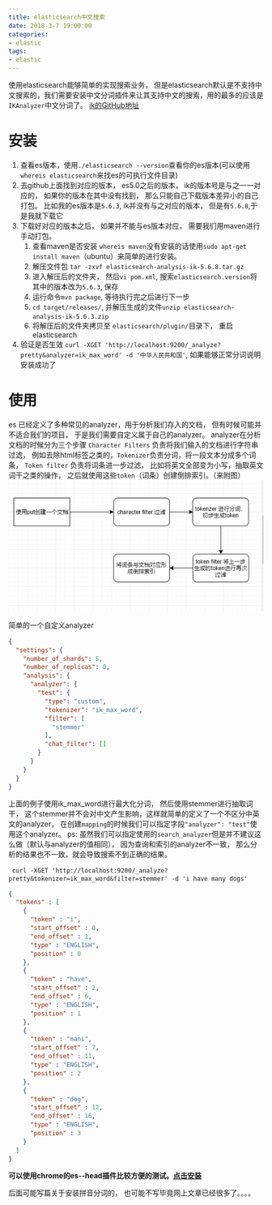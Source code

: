 ```yaml
---
title: elasticsearch中文搜索
date: 2018-3-7 19:00:00
categories:
- elastic
tags:
- elastic
---
```


使用elasticsearch能够简单的实现搜索业务， 但是elasticsearch默认是不支持中文搜索的，我们需要安装中文分词插件来让其支持中文的搜索，用的最多的应该是`IKAnalyzer`中文分词了。
[ik的GitHub地址](https://github.com/medcl/elasticsearch-analysis-ik)

<!-- more -->

# 安装

1. 查看es版本，使用`./elasticsearch --version`查看你的es版本(可以使用`whereis elasticsearch`来找es的可执行文件目录)
2. 去github上面找到对应的版本， es5.0之后的版本， ik的版本号是与之一一对应的， 如果你的版本在其中没有找到， 那么只能自己下载版本差异小的自己打包。
   比如我的es版本是`5.6.3`, ik并没有与之对应的版本， 但是有`5.6.8`,于是我就下载它
3. 下载好对应的版本之后， 如果并不能与es版本对应， 需要我们用maven进行手动打包。
    1. 查看maven是否安装 `whereis maven`没有安装的话使用`sudo apt-get install maven`（ubuntu）来简单的进行安装。
    2. 解压文件包 `tar -zxvf elasticsearch-analysis-ik-5.6.8.tar.gz`
    3. 进入解压后的文件夹， 然后`vi pom.xml`, 搜索`elasticsearch.version`将其中的版本改为`5.6.3`, 保存
    4. 运行命令`mvn package`, 等待执行完之后进行下一步
    5. `cd target/releases/`, 并解压生成的文件`unzip elasticsearch-analysis-ik-5.6.3.zip`
    6. 将解压后的文件夹拷贝至 `elasticsearch/plugin/`目录下， 重启elasticsearch
4. 验证是否生效 `curl -XGET 'http://localhost:9200/_analyze?pretty&analyzer=ik_max_word' -d '中华人民共和国'`, 如果能够正常分词说明安装成功了

# 使用

es 已经定义了多种常见的analyzer，用于分析我们存入的文档， 但有时候可能并不适合我们的项目， 于是我们需要自定义属于自己的analyzer。 analyzer在分析文档的时候分为三个步骤
`Character Filters` 负责将我们输入的文档进行字符串过滤， 例如去除html标签之类的，`Tokenizer`负责分词，将一段文本分成多个词条， `Token filter` 负责将词条进一步过滤， 比如将英文全部变为小写，抽取英文词干之类的操作， 之后就使用这些`token`（词条）创建倒排索引。（来附图）
![ik-1](/assets/images/postImages/elastic-ik-1.png)

简单的一个自定义analyzer

```json
{
  "settings": {
    "number_of_shards": 5,
    "number_of_replicas": 0,
    "analysis": {
      "analyzer": {
        "test": {
          "type": "custom",
          "tokenizer": "ik_max_word",
          "filter": [
            "stemmer"
          ],
          "chat_filter": []
        }
      }
    }
  }
}
```

上面的例子使用ik_max_word进行最大化分词， 然后使用stemmer进行抽取词干， 这个stemmer并不会对中文产生影响，这样就简单的定义了一个不区分中英文的analyzer， 在创建`mapping`的时候我们可以指定字段`"analyzer": "test"`使用这个analyzer。
ps: 虽然我们可以指定使用的`search_analyzer`但是并不建议这么做（默认与analyzer的值相同）， 因为查询和索引的analyzer不一致， 那么分析的结果也不一致，就会导致搜索不到正确的结果。

```shell
 curl -XGET 'http://localhost:9200/_analyze?pretty&tokenizer=ik_max_word&filter=stemmer' -d 'i have many dogs'
```

```json
{
  "tokens" : [
    {
      "token" : "i",
      "start_offset" : 0,
      "end_offset" : 1,
      "type" : "ENGLISH",
      "position" : 0
    },
    {
      "token" : "have",
      "start_offset" : 2,
      "end_offset" : 6,
      "type" : "ENGLISH",
      "position" : 1
    },
    {
      "token" : "mani",
      "start_offset" : 7,
      "end_offset" : 11,
      "type" : "ENGLISH",
      "position" : 2
    },
    {
      "token" : "dog",
      "start_offset" : 12,
      "end_offset" : 16,
      "type" : "ENGLISH",
      "position" : 3
    }
  ]
}
```

**可以使用chrome的es--head插件比较方便的测试。[点击安装](https://chrome.google.com/webstore/detail/elasticsearch-head/ffmkiejjmecolpfloofpjologoblkegm)**

后面可能写篇关于安装拼音分词的， 也可能不写毕竟网上文章已经很多了。。。。
